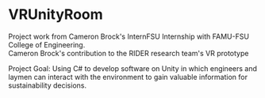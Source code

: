 # VRUnityRoom

Project work from Cameron Brock's InternFSU Internship with FAMU-FSU College of Engineering. <br>
Cameron Brock's contribution to the RIDER research team's VR prototype <br>

Project Goal: Using C# to develop software on Unity in which engineers and laymen can interact with the environment to gain valuable information for sustainability decisions.
